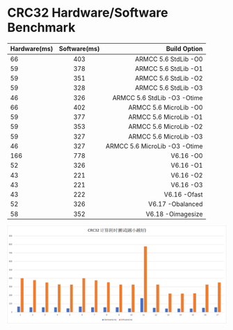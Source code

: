 # CRC32 Hardware/Software Benchmark
		

| Hardware(ms)   |      Software(ms)      |  Build Option         |
|----------------|:----------------------:|----------------------:|
| 66	         | 403	                  | ARMCC 5.6  StdLib -O0 |
| 59	|378	|ARMCC 5.6  StdLib -O1|
| 59	|351	|ARMCC 5.6  StdLib -O2|
| 59	|328	|ARMCC 5.6  StdLib -O3|
| 46	|326	|ARMCC 5.6  StdLib -O3 -Otime|
| 66	|402	|ARMCC 5.6  MicroLib -O0|
| 59	|377	|ARMCC 5.6  MicroLib -O1|
| 59	|353	|ARMCC 5.6  MicroLib -O2|
| 59	|327	|ARMCC 5.6  MicroLib -O3|
| 46	|327	|ARMCC 5.6  MicroLib -O3 -Otime|
| 166	|778	|V6.16 -O0|
| 52	|326	|V6.16 -O1|
| 43	|221	|V6.16 -O2|
| 43	|221	|V6.16 -O3|
| 43	|222	|V6.16 -Ofast|
| 52	|326	|V6.17 -Obalanced|
| 58	|352	|V6.18 -Oimagesize|

![Result histogram](crc32_benchmark.png)